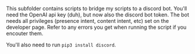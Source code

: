 This subfolder contains scripts to bridge my scripts to a discord bot. You'll need the OpenAI api key (duh), but now also the discord bot token. The bot needs all privileges (presence intent, content intent, etc) set on the developer page. Refer to any errors you get when running the script if you encouter them.

You'll also need to run ```pip3 install discord```.
